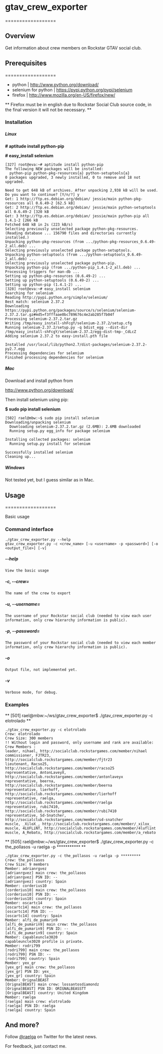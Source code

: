 # gtav_crew_exporter
==================

## Overview
Get information about crew members on Rockstar GTAV social club.

## Prerequisites
==================


* python | <http://www.python.org/download/>
* selenium for python | <https://pypi.python.org/pypi/selenium>
* firefox | <http://www.mozilla.org/en-US/firefox/new/>

** Firefox must be in english due to Rockstar Social Club source code, in the final version it will not be necessary. **


### Installation

##### Linux

**\# aptitude install python-pip**

**\# easy_install selenium**

```                                                                 
[327] root@eva:~# aptitude install python-pip
The following NEW packages will be installed:
  python-pip python-pkg-resources{a} python-setuptools{a}
0 packages upgraded, 3 newly installed, 0 to remove and 18 not upgraded.

Need to get 648 kB of archives. After unpacking 2,938 kB will be used.
Do you want to continue? [Y/n/?] y
Get: 1 http://ftp.es.debian.org/debian/ jessie/main python-pkg-resources all 0.6.49-2 [62.5 kB]
Get: 2 http://ftp.es.debian.org/debian/ jessie/main python-setuptools all 0.6.49-2 [320 kB
Get: 3 http://ftp.es.debian.org/debian/ jessie/main python-pip all 1.4.1-2 [266 kB
Fetched 648 kB in 2s (223 kB/s)       
Selecting previously unselected package python-pkg-resources.
(Reading database ... 156790 files and directories currently installed.)
Unpacking python-pkg-resources (from .../python-pkg-resources_0.6.49-2_all.deb) ...
Selecting previously unselected package python-setuptools.
Unpacking python-setuptools (from .../python-setuptools_0.6.49-2_all.deb) ...
Selecting previously unselected package python-pip.
Unpacking python-pip (from .../python-pip_1.4.1-2_all.deb) ...
Processing triggers for man-db ...
Setting up python-pkg-resources (0.6.49-2) ...
Setting up python-setuptools (0.6.49-2) ...
Setting up python-pip (1.4.1-2) ...                                                                    
[328] root@eva:~# easy_install selenium
Searching for selenium
Reading http://pypi.python.org/simple/selenium/
Best match: selenium 2.37.2
Downloading https://pypi.python.org/packages/source/s/selenium/selenium-2.37.2.tar.gz#md5=f3fffaae0bc789676c4e2ab285f7b04f
Processing selenium-2.37.2.tar.gz
Writing /tmp/easy_install-shFcgY/selenium-2.37.2/setup.cfg
Running selenium-2.37.2/setup.py -q bdist_egg --dist-dir /tmp/easy_install-shFcgY/selenium-2.37.2/egg-dist-tmp-_CdLcZ
Adding selenium 2.37.2 to easy-install.pth file

Installed /usr/local/lib/python2.7/dist-packages/selenium-2.37.2-py2.7.egg
Processing dependencies for selenium
Finished processing dependencies for selenium
```


##### Mac

Download and install python from

<http://www.python.org/download/>

Then install selenium using pip:

**$ sudo pip install selenium**

```
[502] rael@mbw:~$ sudo pip install selenium
Downloading/unpacking selenium
  Downloading selenium-2.37.2.tar.gz (2.6MB): 2.6MB downloaded
  Running setup.py egg_info for package selenium
    
Installing collected packages: selenium
  Running setup.py install for selenium
    
Successfully installed selenium
Cleaning up...
```


##### Windows

Not tested yet, but I guess similar as in Mac.



## Usage
==================


Basic usage

### Command interface

```
./gtav_crew_exporter.py --help
gtav_crew_exporter.py -c <crew_name> [-u <username> -p <password>] [-o <output_file>] [-v]
```

##### --help
	View the basic usage
##### -c, --crew=
	The name of the crew to export
#####  -u, --username=
	The username of your Rockstar social club (needed to view each user information, only crew hierarchy information is public).
#####  -p, --password=
	The password of your Rockstar social club (needed to view each member information, only crew hierarchy information is public).
#####  -o
	Output file, not implemented yet.
#####  -v
	Verbose mode, for debug.

### Examples

** [501] rael@mbw:~/ws/gtav_crew_exporter$ ./gtav_crew_exporter.py -c elotrolado **

```
./gtav_crew_exporter.py -c elotrolado
Crew: elotrolado
Crew Size: 300 members
!! Without login and password, only username and rank are available:
Crew Members :
leader, nihael, http://socialclub.rockstargames.com/member/nihael
commissioner, FJTR23, http://socialclub.rockstargames.com/member/fjtr23
lieutenant, Racso25, http://socialclub.rockstargames.com/member/racso25
representative, AntonLaveyX, http://socialclub.rockstargames.com/member/antonlaveyx
representative, beerna, http://socialclub.rockstargames.com/member/beerna
representative, lierhoff, http://socialclub.rockstargames.com/member/lierhoff
representative, raelga, http://socialclub.rockstargames.com/member/raelga
representative, rubi7410, http://socialclub.rockstargames.com/member/rubi7410
representative, Sd-Snatcher, http://socialclub.rockstargames.com/member/sd-snatcher
muscle, _XiloX_, http://socialclub.rockstargames.com/member/_xilox_
muscle, 4LUFLiNT, http://socialclub.rockstargames.com/member/4luflint
muscle, A_Rebato, http://socialclub.rockstargames.com/member/a_rebato
```

** [505] rael@mbw:~/ws/gtav_crew_exporter$ ./gtav_crew_exporter.py -c the_pollasos -u raelga -p *********** **

```
./gtav_crew_exporter.py -c the_pollasos -u raelga -p *********
Crew: the_pollasos
Crew Size: 9 members
Member: adrianrgvez
[adrianrgvez] main crew: the_pollasos
[adrianrgvez] PSN ID: --
[adrianrgvez] country: Spain
Member: corderius10
[corderius10] main crew: the_pollasos
[corderius10] PSN ID: --
[corderius10] country: Spain
Member: oscartc14
[oscartc14] main crew: the_pollasos
[oscartc14] PSN ID: --
[oscartc14] country: Spain
Member: alfi_de_pumarin9
[alfi_de_pumarin9] main crew: the_pollasos
[alfi_de_pumarin9] PSN ID: --
[alfi_de_pumarin9] country: Spain
Member: capableuncle3020
capableuncle3020 profile is private.
Member: rodri799
[rodri799] main crew: the_pollasos
[rodri799] PSN ID: --
[rodri799] country: Spain
Member: yex_gr
[yex_gr] main crew: the_pollasos
[yex_gr] PSN ID: yex_
[yex_gr] country: Spain
Member: OrignalBEAST
[OrignalBEAST] main crew: lossantosdiamondz
[OrignalBEAST] PSN ID: ORIGNALBEASSTT
[OrignalBEAST] country: United Kingdom
Member: raelga
[raelga] main crew: elotrolado
[raelga] PSN ID: raelga
[raelga] country: Spain
```

## And more?

Follow [@raelga](http://twitter.com/raelga) on Twitter for the latest news.

For feedback, just contact me.
